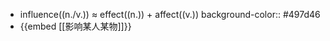 - influence((n./v.)) ≈ effect((n.)) + affect((v.))
  background-color:: #497d46
- {{embed [[影响某人某物]]}}